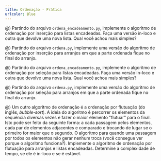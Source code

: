 ```yaml
---
title: Ordenação - Prática
urlcolor: Blue
---
```


@) Partindo do arquivo `ordena_encadeamento.py`, implemente o algoritmo de ordenação por inserção para listas encadeadas. Faça uma versão in-loco e outra que devolve uma nova lista. Qual você achou mais simples?

@) Partindo do arquivo `ordena.py`, implemente uma versão do algoritmo de ordenação por inserção para arranjos em que a parte ordenada fique no final do arranjo.

@) Partindo do arquivo `ordena_encadeamento.py`, implemente o algoritmo de ordenação por seleção para listas encadeadas. Faça uma versão in-loco e outra que devolve uma nova lista. Qual você achou mais simples?

@) Partindo do arquivo `ordena.py`, implemente uma versão do algoritmo de ordenação por seleção para arranjos em que a parte ordenada fique no final do arranjo.

@) Um outro algoritmo de ordenação é a ordenação por flutuação (do inglês, _bubble-sort_). A ideia do algoritmo é percorrer os elementos da sequência diversas vezes e fazer o maior elemento "flutuar" para o final. Isto pode ser feito da seguinte forma: a cada passagem pelos elementos, cada par de elementos adjacentes e comparado e trocando de lugar se o primeiro for maior que o segundo. O algoritmo para quando uma passagem por todos os elementos não gerar nenhum troca (você consegue ver porque o algoritmo funciona?). Implemente o algoritmo de ordenação por flutuação para arranjos e listas encadeadas. Determine a complexidade de tempo, se ele é in-loco e se é estável.

<!--
@) Shell sort

@) Implemente o algoritmo de ordenação por intercalação para listas encadeadas. É possível fazer uma implementação que seja in-loco? Justifique.
-->
